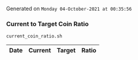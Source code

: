 Generated on `Monday 04-October-2021 at 00:35:56`

### Current to Target Coin Ratio
`current_coin_ratio.sh`

Date|Current|Target|Ratio
---|---|---|---
